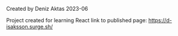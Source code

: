Created by Deniz Aktas 2023-06

Project created for learning React
link to published page: https://d-isaksson.surge.sh/

 
 
